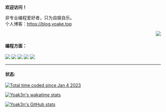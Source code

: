 **欢迎访问！**
<!-- 
[![Readme Card](https://github-readme-stats-omega-ten-91.vercel.app/api/pin/?username=Yoak3n&repo=SerialPagesGenerator4notion)](https://github.com/Yoak3n/SerialPagesGenerator4notion)
[![Readme Card](https://github-readme-stats-omega-ten-91.vercel.app/api/pin/?username=Yoak3n&repo=EdgeGPT-http)](https://github.com/Yoak3n/EdgeGPT-http) 
-->

非专业编程爱好者，只为自娱自乐。  
个人博客：https://blog.yoake.top

<img align="right" src="https://github-readme-stats-omega-ten-91.vercel.app/api/top-langs/?username=Yoak3n&layout=compact&hide=dockerfile">
  
<br>
  
#### 编程方面：
![](https://img.shields.io/badge/-Python-3e74a2?style=flat-square&logo=Python&logoColor=fff)
![](https://img.shields.io/badge/-Go-00add8?style=flat-square&logo=Go&logoColor=fff)
![](https://img.shields.io/badge/-Vue-4fc08d?style=flat-square&logo=Vue.js&logoColor=fff)
![](https://img.shields.io/badge/-Docker-2496ED?style=flat-square&logo=Docker&logoColor=fff)
![](https://img.shields.io/badge/-Linux-000000?style=flat-square&logo=Linux&logoColor=fff)


<hr>

#### 状态:
<p><a href="https://wakatime.com/@dad597c9-8d2e-47ad-b896-444bc51cb9ae"><img src="https://wakatime.com/badge/user/dad597c9-8d2e-47ad-b896-444bc51cb9ae.svg" alt="Total time coded since Jan 4 2023" /></a></p>
<a href="https://github.com/anuraghazra/github-readme-stats"><img  src="https://github-readme-stats-omega-ten-91.vercel.app/api/wakatime?username=Yoak3n&range=all_time&hide=json,other,go.mod,yaml,text,auto_detected,gitignore%20file,docker" alt="Yoak3n's wakatime stats"></a>

<a href="https://github.com/anuraghazra/github-readme-stats"><img  src="https://github-readme-stats-omega-ten-91.vercel.app/api?username=Yoak3n&show_icons=true" alt="Yoak3n's GitHub stats"></a>




<!--#START_SECTION:waka-->
<!--#END_SECTION:waka-->















<!--
**Yoak3n/Yoak3n** is a ✨ _special_ ✨ repository because its `README.md` (this file) appears on your GitHub profile.

Here are some ideas to get you started:

- 🔭 I’m currently working on ...
- 🌱 I’m currently learning ...
- 👯 I’m looking to collaborate on ...
- 🤔 I’m looking for help with ...
- 💬 Ask me about ...
- 📫 How to reach me: ...
- 😄 Pronouns: ...
- ⚡ Fun fact: ...
-->
